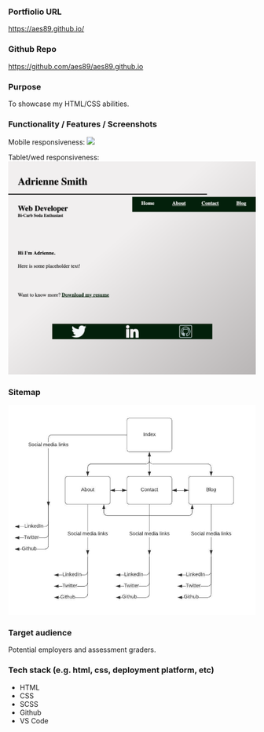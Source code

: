 
### Portfiolio URL
https://aes89.github.io/

### Github Repo
https://github.com/aes89/aes89.github.io

### Purpose
To showcase my HTML/CSS abilities.

### Functionality / Features / Screenshots
Mobile responsiveness:
![](/docs/indexmobile.png=100)

Tablet/wed responsiveness:
![](/docs/indexwebtablet.png)

### Sitemap
![](/docs/sitemap.jpeg)

### Target audience
Potential employers and assessment graders.

### Tech stack (e.g. html, css, deployment platform, etc)
- HTML
- CSS
- SCSS
- Github
- VS Code
